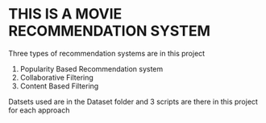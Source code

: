 # **THIS IS A MOVIE RECOMMENDATION SYSTEM**

Three types of recommendation systems are in this project
1. Popularity Based Recommendation system
2. Collaborative Filtering
3. Content Based Filtering

Datsets used are in the Dataset folder and 3 scripts are there in this project for each approach